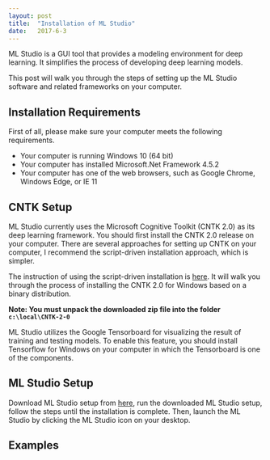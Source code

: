 ```yaml
---
layout: post
title:  "Installation of ML Studio"
date:   2017-6-3
---
```


<p class="intro"><span class="dropcap">M</span>L Studio is a GUI tool that provides a modeling environment for deep learning. It simplifies the process of developing deep learning models.</p>

<p>This post will walk you through the steps of setting up the ML Studio software and related frameworks on your computer. </p>

## Installation Requirements

First of all, please make sure your computer meets the following requirements.

* Your computer is running Windows 10 (64 bit)
* Your computer has installed Microsoft.Net Framework 4.5.2
* Your computer has one of the web browsers, such as Google Chrome, Windows Edge, or IE 11

## CNTK Setup

ML Studio currently uses the Microsoft Cognitive Toolkit (CNTK 2.0) as its deep learning framework. You should first install the CNTK 2.0 release on your computer. There are several approaches for setting up CNTK on your computer, I recommend the script-driven installation approach, which is simpler.

The instruction of using the script-driven installation is <a class="post-link" href="https://docs.microsoft.com/en-us/cognitive-toolkit/setup-windows-binary-script">here</a>. It will walk you through the process of installing the CNTK 2.0 for Windows based on a binary distribution.

<b>Note: You must unpack the downloaded zip file into the folder <code>c:\local\CNTK-2-0</code></b>

ML Studio utilizes the Google Tensorboard for visualizing the result of training and testing models. To enable this feature, you should install Tensorflow for Windows on your computer in which the Tensorboard is one of the components.

## ML Studio Setup

Download ML Studio setup from <a class="post-link" href="https://ebaas.github.io/download/">here</a>, run the downloaded ML Studio setup, follow the steps until the installation is complete. Then, launch the ML Studio by clicking the ML Studio icon on your desktop.

## Examples


